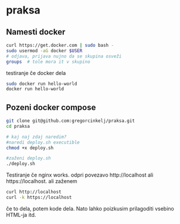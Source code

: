 # praksa

## Namesti docker

```bash
curl https://get.docker.com | sudo bash -
sudo usermod -aG docker $USER
# odjava, prijava nujno da se skupina osveži
groups  # tole mora it v skupino
```

testiranje če docker dela

```bash
sudo docker run hello-world
docker run hello-world
```

## Pozeni docker compose

```bash
git clone git@github.com:gregorcinkelj/praksa.git
cd praksa

# kaj naj zdaj naredim?
#naredi deploy.sh executible
chmod +x deploy.sh

#zaženi deploy.sh
./deploy.sh
```



Testiranje če nginx works.
odpri povezavo http://localhost ali https://localhost.
ali zaženem

```bash
curl http://localhost
curl -k https://localhost
```

če to dela, potem kode dela.
Nato lahko poizkusim prilagoditi vsebino HTML-ja itd.
